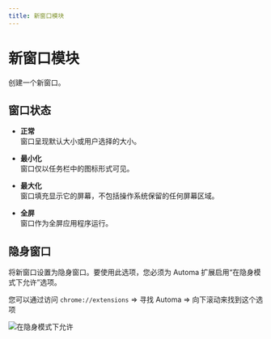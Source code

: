 ```yaml
---
title: 新窗口模块
---
```


# 新窗口模块

创建一个新窗口。

## 窗口状态

- **正常** <br>
  窗口呈现默认大小或用户选择的大小。

- **最小化** <br>
  窗口仅以任务栏中的图标形式可见。

- **最大化** <br>
  窗口填充显示它的屏幕，不包括操作系统保留的任何屏幕区域。

- **全屏** <br>
  窗口作为全屏应用程序运行。

## 隐身窗口

将新窗口设置为隐身窗口。要使用此选项，您必须为 Automa 扩展启用“在隐身模式下允许”选项。

您可以通过访问 `chrome://extensions` => 寻找 Automa => 向下滚动来找到这个选项

![在隐身模式下允许](/images/blocks/chrome_OXTZ3YmUTg_x8cq9g.png)
